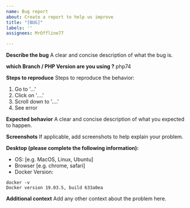 ```yaml
---
name: Bug report
about: Create a report to help us improve
title: "[BUG]"
labels: ''
assignees: MrOffline77

---
```


**Describe the bug**
A clear and concise description of what the bug is.

**which Branch / PHP Version are you using ?**
php74

**Steps to reproduce**
Steps to reproduce the behavior:
1. Go to '...'
2. Click on '....'
3. Scroll down to '....'
4. See error

**Expected behavior**
A clear and concise description of what you expected to happen.

**Screenshots**
If applicable, add screenshots to help explain your problem.

**Desktop (please complete the following information):**
 - OS: [e.g. MacOS, Linux, Ubuntu]
 - Browser [e.g. chrome, safari]
 - Docker Version:
```
docker -v
Docker version 19.03.5, build 633a0ea
```
**Additional context**
Add any other context about the problem here.
